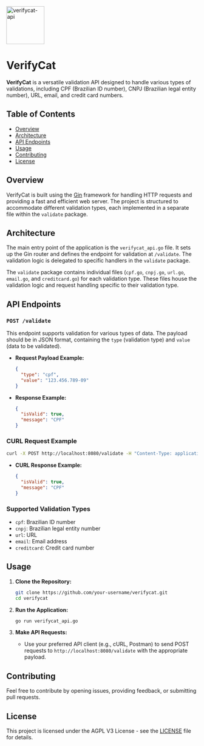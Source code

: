<img src="https://github.com/gatinhodev/verifycat/assets/135276762/8f4b2368-3733-4864-8c28-c7719edf0ece" alt="verifycat-api" width="100" height="100">

# VerifyCat  

**VerifyCat** is a versatile validation API designed to handle various types of validations, including CPF (Brazilian ID number), CNPJ (Brazilian legal entity number), URL, email, and credit card numbers. 

## Table of Contents

- [Overview](#overview)
- [Architecture](#architecture)
- [API Endpoints](#api-endpoints)
- [Usage](#usage)
- [Contributing](#contributing)
- [License](#license)

## Overview

VerifyCat is built using the [Gin](https://github.com/gin-gonic/gin) framework for handling HTTP requests and providing a fast and efficient web server. The project is structured to accommodate different validation types, each implemented in a separate file within the `validate` package.

## Architecture

The main entry point of the application is the `verifycat_api.go` file. It sets up the Gin router and defines the endpoint for validation at `/validate`. The validation logic is delegated to specific handlers in the `validate` package.

The `validate` package contains individual files (`cpf.go`, `cnpj.go`, `url.go`, `email.go`, and `creditcard.go`) for each validation type. These files house the validation logic and request handling specific to their validation type.

## API Endpoints

### `POST /validate`

This endpoint supports validation for various types of data. The payload should be in JSON format, containing the `type` (validation type) and `value` (data to be validated).

- **Request Payload Example:**
  ```json
  {
    "type": "cpf",
    "value": "123.456.789-09"
  }
  ```

- **Response Example:**
  ```json
  {
    "isValid": true,
    "message": "CPF"
  }
  ```

### CURL Request Example

```bash
curl -X POST http://localhost:8080/validate -H "Content-Type: application/json" -d '{"type": "cpf", "value": "123.456.789-09"}'
```

- **CURL Response Example:**
  ```json
  {
    "isValid": true,
    "message": "CPF"
  }
  ```

### Supported Validation Types

- `cpf`: Brazilian ID number
- `cnpj`: Brazilian legal entity number
- `url`: URL
- `email`: Email address
- `creditcard`: Credit card number

## Usage

1. **Clone the Repository:**
   ```bash
   git clone https://github.com/your-username/verifycat.git
   cd verifycat
   ```

2. **Run the Application:**
   ```bash
   go run verifycat_api.go
   ```

3. **Make API Requests:**
   - Use your preferred API client (e.g., cURL, Postman) to send POST requests to `http://localhost:8080/validate` with the appropriate payload.

## Contributing

Feel free to contribute by opening issues, providing feedback, or submitting pull requests.

## License

This project is licensed under the AGPL V3 License - see the [LICENSE](LICENSE) file for details.
